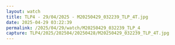 ```yaml
---
layout: watch
title: TLP4 - 29/04/2025 - M20250429_032239_TLP_4T.jpg
date: 2025-04-29 03:22:39
permalink: /2025/04/29/watch/M20250429_032239_TLP_4
capture: TLP4/2025/202504/20250428/M20250429_032239_TLP_4T.jpg
---
```

